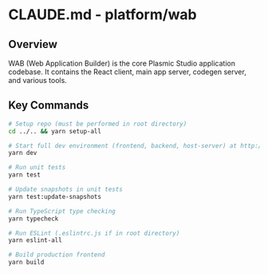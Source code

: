 # CLAUDE.md - platform/wab

## Overview

WAB (Web Application Builder) is the core Plasmic Studio application codebase. It contains the React client, main app server, codegen server, and various tools.

## Key Commands

```bash
# Setup repo (must be performed in root directory)
cd ../.. && yarn setup-all

# Start full dev environment (frontend, backend, host-server) at http://localhost:3003
yarn dev

# Run unit tests
yarn test

# Update snapshots in unit tests
yarn test:update-snapshots

# Run TypeScript type checking
yarn typecheck

# Run ESLint (.eslintrc.js if in root directory)
yarn eslint-all

# Build production frontend
yarn build
```
